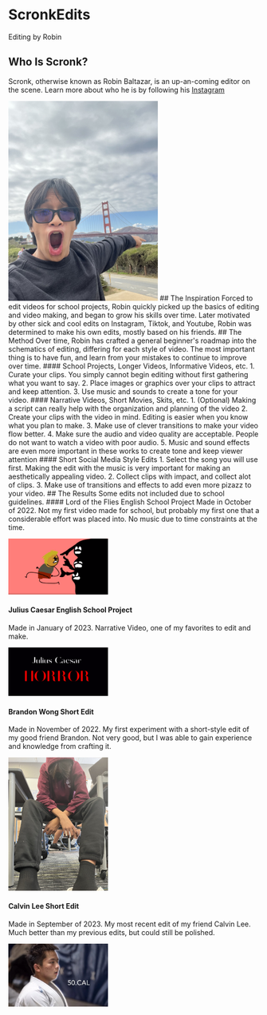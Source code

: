 # ScronkEdits
Editing by Robin
## Who Is Scronk?
 Scronk, otherwise known as Robin Baltazar, is an up-an-coming editor on the scene. Learn more about who he is by following his [Instagram](www.instagram.com/sxronck/)     
              
 <img src="sanfranpic.jpg" alt="picture of scronk" width="300"/>
## The Inspiration
 Forced to edit videos for school projects, Robin quickly picked up the basics of editing and video making, and began to grow his skills over time. Later motivated by other sick and cool edits on Instagram, Tiktok, and Youtube, Robin was determined to make his own edits, mostly based on his friends.
## The Method
 Over time, Robin has crafted a general beginner's roadmap into the schematics of editing, differing for each style of video. The most important thing is to have fun, and learn from your mistakes to continue to improve over time.
#### School Projects, Longer Videos, Informative Videos, etc.
 1. Curate your clips. You simply cannot begin editing without first gathering what you want to say.
 2. Place images or graphics over your clips to attract and keep attention.
 3. Use music and sounds to create a tone for your video.
#### Narrative Videos, Short Movies, Skits, etc.
 1. (Optional) Making a script can really help with the organization and planning of the video
 2. Create your clips with the video in mind. Editing is easier when you know what you plan to make.
 3. Make use of clever transitions to make your video flow better.
 4. Make sure the audio and video quality are acceptable. People do not want to watch a video with poor audio.
 5. Music and sound effects are even more important in these works to create tone and keep viewer attention
#### Short Social Media Style Edits
1. Select the song you will use first. Making the edit with the music is very important for making an aesthetically appealing video.
2. Collect clips with impact, and collect alot of clips.
3. Make use of transitions and effects to add even more pizazz to your video.
## The Results
Some edits not included due to school guidelines.
#### Lord of the Flies English School Project
Made in October of 2022. Not my first video made for school, but probably my first one that a considerable effort was placed into. No music due to time constraints at the time.
         
<a href="[https://youtu.be/w3ge7G43WHM]"><img src="lordofthefliesproject.png" alt="Lord of the Flies Project" width="200"></a>

#### Julius Caesar English School Project
Made in January of 2023. Narrative Video, one of my favorites to edit and make.

<a href="[https://youtu.be/tbCFndzRg9o]"><img src="juliuscaesarproject.png" alt="Julius Caesar Project" width="200"></a>

#### Brandon Wong Short Edit
Made in November of 2022. My first experiment with a short-style edit of my good friend Brandon. Not very good, but I was able to gain experience and knowledge from crafting it.

<a href="[https://youtube.com/shorts/L_IGi_iZRB4?feature=share]"><img src="brandon.jpg" alt="Brandon Wong Edit" width="200"></a>

#### Calvin Lee Short Edit
Made in September of 2023. My most recent edit of my friend Calvin Lee. Much better than my previous edits, but could still be polished.

<a href="[https://youtu.be/io4BGTXWQ_A]"><img src="calvin.png" alt="Calvin Lee Edit" width="200"></a>


<style>
body {
  background-image: url('websitebackground.jpg');
  background-repeat: no-repeat;
  background-attachment: fixed;
  background-size: 100% 100%;
}
</style>


 
